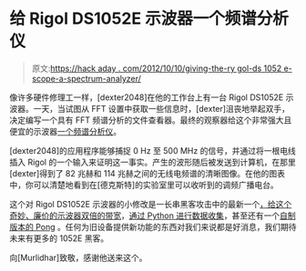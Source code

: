 # 给 Rigol DS1052E 示波器一个频谱分析仪

> 原文:[https://hack aday . com/2012/10/10/giving-the-ry gol-ds 1052 e-scope-a-spectrum-analyzer/](https://hackaday.com/2012/10/10/giving-the-rygol-ds1052e-scope-a-spectrum-analyzer/)

像许多硬件修理工一样，[dexter2048]在他的工作台上有一台 Rigol DS1052E 示波器。一天，当试图从 FFT 设置中获取一些信息时，[dexter]沮丧地举起双手，决定编写一个具有 FFT 频谱分析的文件查看器。最终的观察器给这个非常强大且便宜的示波器[一个频谱分析仪](http://www.eevblog.com/forum/general-chat/using-rigol-ds1052e-for-spectrum-analysis/)。

[dexter2048]的应用程序能够捕捉 0 Hz 至 500 MHz 的信号，并通过将一根电线插入 Rigol 的一个输入来证明这一事实。产生的波形随后被发送到计算机，在那里[dexter]得到了 82 兆赫和 114 兆赫之间的无线电频谱的清晰图像。在他的图表中，你可以清楚地看到在[德克斯特]的实验室里可以收听到的调频广播电台。

这个对 Rigol DS1052E 示波器的小修改是一长串黑客攻击中的最新一个[，给这个奇妙、廉价的示波器](http://hackaday.com/tag/rigol/)[双倍的带宽](http://hackaday.com/2010/03/31/update-50mhz-to-100mhz-scope-conversion/)，[通过 Python 进行数据收集](http://hackaday.com/2012/03/30/grabbing-data-from-a-rigol-scope-with-python/)，甚至还有一个[自制版本的 Pong](http://hackaday.com/2011/12/31/homebrew-on-the-rigol-ds1052e-scope/) 。任何为旧设备提供新功能的东西对我们来说都是好消息，我们期待未来有更多的 1052E 黑客。

向[Murlidhar]致敬，感谢他送来这个。